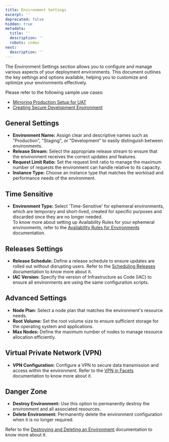```yaml
---
title: Environment Settings
excerpt: ''
deprecated: false
hidden: true
metadata:
  title: ''
  description: ''
  robots: index
next:
  description: ''
---
```

The Environment Settings section allows you to configure and manage various aspects of your deployment environments. This document outlines the key settings and options available, helping you to customize and optimize your environments effectively.

Please refer to the following sample use cases:

* [Mirroring Production Setup for UAT](https://readme.facets.cloud/docs/environment-settings-use-cases#mirroring-production-setup-for-uat)
* [Creating Secure Development Environment](https://readme.facets.cloud/docs/environment-settings-use-cases#creating-secure-development-environment)

## General Settings

* **Environment Name:** Assign clear and descriptive names such as "Production", "Staging", or "Development" to easily distinguish between environments.
* **Release Stream:** Select the appropriate release stream to ensure that the environment receives the correct updates and features.
* **Request Limit Ratio:** Set the request limit ratio to manage the maximum number of requests the environment can handle relative to its capacity.
* **Instance Type:** Choose an instance type that matches the workload and performance needs of the environment.

## Time Sensitive

* **Environment Type:** Select 'Time-Sensitive' for ephemeral environments, which are temporary and short-lived, created for specific purposes and discarded once they are no longer needed.\
  To know more about setting up Availability Rules for your ephemeral environments, refer to the [Availability Rules for Environments](https://readme.facets.cloud/docs/availability-rules-for-environments) documentation.

## Releases Settings

* **Release Schedule:** Define a release schedule to ensure updates are rolled out without disrupting users. Refer to the [Scheduling Releases](https://readme.facets.cloud/docs/scheduling-releases) documentation to know more about it.
* **IAC Version:** Specify the version of Infrastructure as Code (IAC) to ensure all environments are using the same configuration scripts.

## Advanced Settings

* **Node Plan:** Select a node plan that matches the environment's resource needs.
* **Root Volume:** Set the root volume size to ensure sufficient storage for the operating system and applications.
* **Max Nodes:** Define the maximum number of nodes to manage resource allocation efficiently.

## Virtual Private Network (VPN)

* **VPN Configuration:** Configure a VPN to secure data transmission and access within the environment. Refer to the [VPN in Facets](https://readme.facets.cloud/docs/vpn-in-facets) documentation to know more about it.

## Danger Zone

* **Destroy Environment:** Use this option to permanently destroy the environment and all associated resources.
* **Delete Environment:** Permanently delete the environment configuration when it is no longer required.

Refer to the [Destroying and Deleting an Environment](https://readme.facets.cloud/docs/destroying-and-deleting-an-environment) documentation to know more about it.
